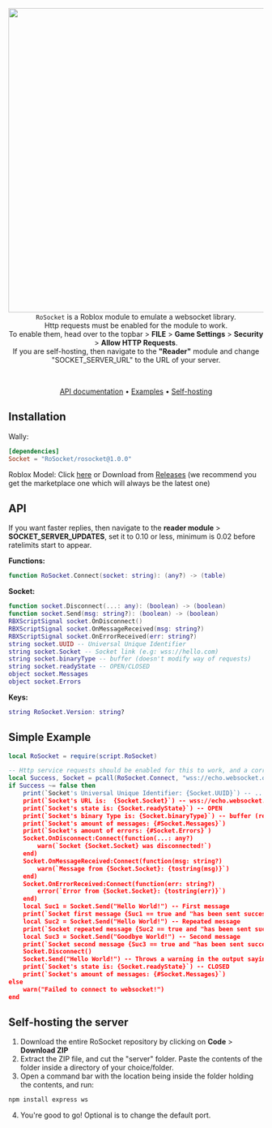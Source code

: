 <p align="center">
  <img width="600" src="https://github.com/RoSocket/rosocket/assets/130825965/f795c24e-dcf0-4fe3-b482-98fe7809e923">
  <br>
  <code>RoSocket</code> is a Roblox module to emulate a websocket library.<br>
  Http requests must be enabled for the module to work.<br>
  To enable them, head over to the topbar > <b>FILE</b> > <b>Game Settings</b> > <b>Security</b> > <b>Allow HTTP Requests</b>.<br>
  If you are self-hosting, then navigate to the <b>"Reader"</b> module and change "SOCKET_SERVER_URL" to the URL of your server.
</p>
<br>
<p align="center">
  <a href="#api">API documentation</a> •
  <a href="#simple-example">Examples</a> •
  <a href="#self-hosting-the-server">Self-hosting</a>
</p>

## Installation

Wally:

```toml
[dependencies]
Socket = "RoSocket/rosocket@1.0.0"
```

Roblox Model:
Click [here](https://create.roblox.com/store/asset/17132752732/RoSocket) or
Download from [Releases](https://github.com/RoSocket/rosocket/releases)
(we recommend you get the marketplace one which will always be the latest one)

## API

If you want faster replies, then navigate to the **reader module** > **SOCKET_SERVER_UPDATES**, set it to 0.10 or less, minimum is 0.02 before ratelimits start to appear.

**Functions:**

```Lua
function RoSocket.Connect(socket: string): (any?) -> (table)
```

**Socket:**
```Lua
function socket.Disconnect(...: any): (boolean) -> (boolean)
function socket.Send(msg: string?): (boolean) -> (boolean)
RBXScriptSignal socket.OnDisconnect()
RBXScriptSignal socket.OnMessageReceived(msg: string?)
RBXScriptSignal socket.OnErrorReceived(err: string?)
string socket.UUID -- Universal Unique Identifier
string socket.Socket -- Socket link (e.g: wss://hello.com)
string socket.binaryType -- buffer (doesn't modify way of requests)
string socket.readyState -- OPEN/CLOSED
object socket.Messages
object socket.Errors
```

**Keys:**

```Lua
string RoSocket.Version: string?
```

## Simple Example

```Lua
local RoSocket = require(script.RoSocket)

-- Http service requests should be enabled for this to work, and a correct server should be set in the Reader module.
local Success, Socket = pcall(RoSocket.Connect, "wss://echo.websocket.org")
if Success ~= false then 
	print(`Socket's Universal Unique Identifier: {Socket.UUID}`) -- ...
	print(`Socket's URL is:	 {Socket.Socket}`) -- wss://echo.websocket.org
	print(`Socket's state is: {Socket.readyState}`) -- OPEN
	print(`Socket's binary Type is: {Socket.binaryType}`) -- buffer (read-only)
	print(`Socket's amount of messages: {#Socket.Messages}`)
	print(`Socket's amount of errors: {#Socket.Errors}`)
	Socket.OnDisconnect:Connect(function(...: any?)
		warn(`Socket {Socket.Socket} was disconnected!`)
	end)
	Socket.OnMessageReceived:Connect(function(msg: string?)
		warn(`Message from {Socket.Socket}: {tostring(msg)}`)
	end)
	Socket.OnErrorReceived:Connect(function(err: string?)
		error(`Error from {Socket.Socket}: {tostring(err)}`)
	end)
	local Suc1 = Socket.Send("Hello World!") -- First message
	print(`Socket first message {Suc1 == true and "has been sent successfully!" or "has failed to send!"}`)
	local Suc2 = Socket.Send("Hello World!") -- Repeated message
	print(`Socket repeated message {Suc2 == true and "has been sent successfully!" or "has failed to send!"}`)
	local Suc3 = Socket.Send("Goodbye World!") -- Second message
	print(`Socket second message {Suc3 == true and "has been sent successfully!" or "has failed to send!"}`)
	Socket.Disconnect()
	Socket.Send("Hello World!") -- Throws a warning in the output saying you can't send messages to a disconnected socket
	print(`Socket's state is: {Socket.readyState}`) -- CLOSED
	print(`Socket's amount of messages: {#Socket.Messages}`)
else
	warn("Failed to connect to websocket!")
end
```

## Self-hosting the server
1. Download the entire RoSocket repository by clicking on **Code** > **Download ZIP**
2. Extract the ZIP file, and cut the "server" folder. Paste the contents of the folder inside a directory of your choice/folder.
3. Open a command bar with the location being inside the folder holding the contents, and run:
```js
npm install express ws
```
4. You're good to go! Optional is to change the default port.
